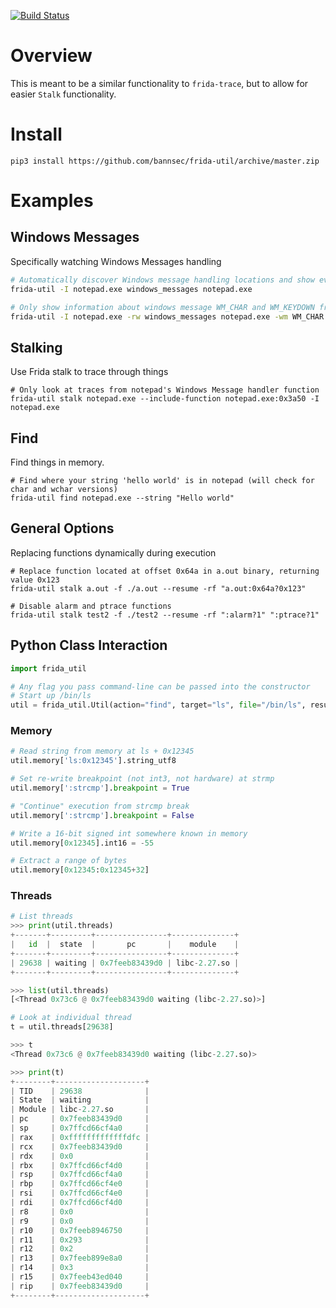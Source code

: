 [![Build Status](https://travis-ci.org/bannsec/frida-util.svg?branch=master)](https://travis-ci.org/bannsec/frida-util)

# Overview
This is meant to be a similar functionality to `frida-trace`, but to allow for easier `Stalk` functionality.

# Install
```
pip3 install https://github.com/bannsec/frida-util/archive/master.zip
```

# Examples

## Windows Messages
Specifically watching Windows Messages handling

```bash
# Automatically discover Windows message handling locations and show event messages as they are handled.
frida-util -I notepad.exe windows_messages notepad.exe

# Only show information about windows message WM_CHAR and WM_KEYDOWN from notepad.exe
frida-util -I notepad.exe -rw windows_messages notepad.exe -wm WM_CHAR WM_KEYDOWN
```

## Stalking
Use Frida stalk to trace through things

```
# Only look at traces from notepad's Windows Message handler function
frida-util stalk notepad.exe --include-function notepad.exe:0x3a50 -I notepad.exe
```

## Find
Find things in memory.

```
# Find where your string 'hello world' is in notepad (will check for char and wchar versions)
frida-util find notepad.exe --string "Hello world"
```

## General Options
Replacing functions dynamically during execution
```
# Replace function located at offset 0x64a in a.out binary, returning value 0x123
frida-util stalk a.out -f ./a.out --resume -rf "a.out:0x64a?0x123"

# Disable alarm and ptrace functions
frida-util stalk test2 -f ./test2 --resume -rf ":alarm?1" ":ptrace?1"
```

## Python Class Interaction
```python
import frida_util

# Any flag you pass command-line can be passed into the constructor
# Start up /bin/ls
util = frida_util.Util(action="find", target="ls", file="/bin/ls", resume=False, verbose=False)
```

### Memory
```python
# Read string from memory at ls + 0x12345
util.memory['ls:0x12345'].string_utf8

# Set re-write breakpoint (not int3, not hardware) at strmp
util.memory[':strcmp'].breakpoint = True

# "Continue" execution from strcmp break
util.memory[':strcmp'].breakpoint = False

# Write a 16-bit signed int somewhere known in memory
util.memory[0x12345].int16 = -55

# Extract a range of bytes
util.memory[0x12345:0x12345+32]
```

### Threads
```python
# List threads
>>> print(util.threads)
+-------+---------+----------------+--------------+
|   id  |  state  |       pc       |    module    |
+-------+---------+----------------+--------------+
| 29638 | waiting | 0x7feeb83439d0 | libc-2.27.so |
+-------+---------+----------------+--------------+

>>> list(util.threads)
[<Thread 0x73c6 @ 0x7feeb83439d0 waiting (libc-2.27.so)>]

# Look at individual thread
t = util.threads[29638]

>>> t
<Thread 0x73c6 @ 0x7feeb83439d0 waiting (libc-2.27.so)>

>>> print(t)
+--------+--------------------+
| TID    | 29638              |
| State  | waiting            |
| Module | libc-2.27.so       |
| pc     | 0x7feeb83439d0     |
| sp     | 0x7ffcd66cf4a0     |
| rax    | 0xfffffffffffffdfc |
| rcx    | 0x7feeb83439d0     |
| rdx    | 0x0                |
| rbx    | 0x7ffcd66cf4d0     |
| rsp    | 0x7ffcd66cf4a0     |
| rbp    | 0x7ffcd66cf4e0     |
| rsi    | 0x7ffcd66cf4e0     |
| rdi    | 0x7ffcd66cf4d0     |
| r8     | 0x0                |
| r9     | 0x0                |
| r10    | 0x7feeb8946750     |
| r11    | 0x293              |
| r12    | 0x2                |
| r13    | 0x7feeb899e8a0     |
| r14    | 0x3                |
| r15    | 0x7feeb43ed040     |
| rip    | 0x7feeb83439d0     |
+--------+--------------------+
```
